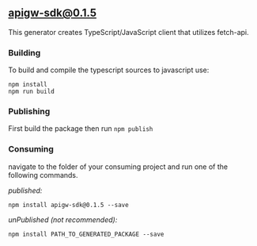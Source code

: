 ## apigw-sdk@0.1.5

This generator creates TypeScript/JavaScript client that utilizes fetch-api.

### Building

To build and compile the typescript sources to javascript use:
```
npm install
npm run build
```

### Publishing

First build the package then run ```npm publish```

### Consuming

navigate to the folder of your consuming project and run one of the following commands.

_published:_

```
npm install apigw-sdk@0.1.5 --save
```

_unPublished (not recommended):_

```
npm install PATH_TO_GENERATED_PACKAGE --save
